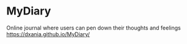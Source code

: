 # MyDiary
Online journal where users can pen down their thoughts and feelings
https://dxania.github.io/MyDiary/